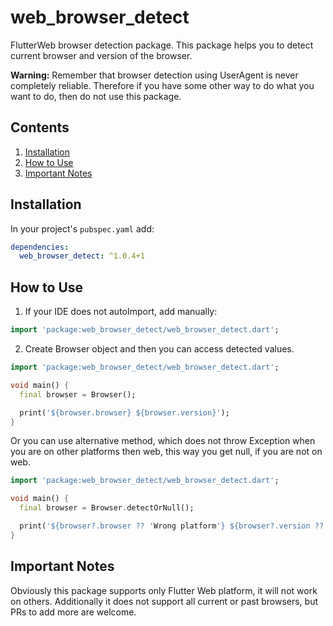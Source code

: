 # web_browser_detect

FlutterWeb browser detection package.
This package helps you to detect current browser and version of the browser.

**Warning:** Remember that browser detection using UserAgent is never completely reliable. Therefore if you have some other way to do what you want to do, then do not use this package.

## Contents

1. [Installation](#installation)
2. [How to Use](#how-to-use)
3. [Important Notes](#important-notes)

## Installation

In your project's `pubspec.yaml` add:
```yaml
dependencies:
  web_browser_detect: ^1.0.4+1
```

## How to Use

1. If your IDE does not autoImport, add manually:

```dart
import 'package:web_browser_detect/web_browser_detect.dart';
```

2. Create Browser object and then you can access detected values.

```dart
import 'package:web_browser_detect/web_browser_detect.dart';

void main() {
  final browser = Browser();

  print('${browser.browser} ${browser.version}');
}
```

Or you can use alternative method, which does not throw Exception when you are on other platforms then web, this way you get null, if you are not on web.

```dart
import 'package:web_browser_detect/web_browser_detect.dart';

void main() {
  final browser = Browser.detectOrNull();

  print('${browser?.browser ?? 'Wrong platform'} ${browser?.version ?? 'Wrong platform'}');
}
```

## Important Notes

Obviously this package supports only Flutter Web platform, it will not work on others.
Additionally it does not support all current or past browsers, but PRs to add more are welcome.
